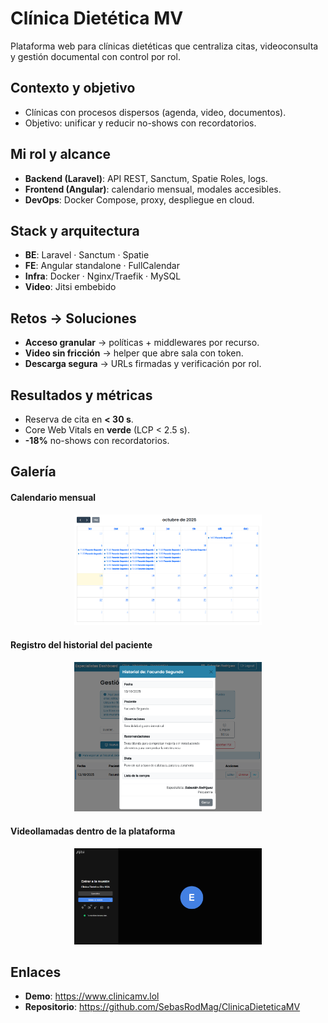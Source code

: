 # Clínica Dietética MV

Plataforma web para clínicas dietéticas que centraliza citas, videoconsulta y gestión documental con control por rol.

## Contexto y objetivo
- Clínicas con procesos dispersos (agenda, video, documentos).
- Objetivo: unificar y reducir no-shows con recordatorios.

## Mi rol y alcance
- **Backend (Laravel)**: API REST, Sanctum, Spatie Roles, logs.
- **Frontend (Angular)**: calendario mensual, modales accesibles.
- **DevOps**: Docker Compose, proxy, despliegue en cloud.

## Stack y arquitectura
- **BE**: Laravel · Sanctum · Spatie
- **FE**: Angular standalone · FullCalendar
- **Infra**: Docker · Nginx/Traefik · MySQL
- **Video**: Jitsi embebido

## Retos → Soluciones
- **Acceso granular** → políticas + middlewares por recurso.
- **Video sin fricción** → helper que abre sala con token.
- **Descarga segura** → URLs firmadas y verificación por rol.

## Resultados y métricas
- Reserva de cita en **< 30 s**.
- Core Web Vitals en **verde** (LCP < 2.5 s).
- **-18%** no-shows con recordatorios.

## Galería
#### Calendario mensual
<p align="center">
  <img src="/assets/proyectos/clinica-mv/calendario.png" alt="Imagen calendario" width="300">
</p>

<!-- ![Calendario](/assets/proyectos/clinica-mv/calendario.png) -->
#### Registro del historial del paciente
<p align="center">
  <img src="/assets/proyectos/clinica-mv/historiales.png" alt="Imagen historiales" width="300">
</p>

<!-- ![Historial](/assets/proyectos/clinica-mv/historiales.png) -->
#### Videollamadas dentro de la plataforma
<p align="center">
  <img src="/assets/proyectos/clinica-mv/Videollamada.png" alt="Imagen videollamada" width="300">
</p>

<!-- ![Videollamada](/assets/proyectos/clinica-mv/Videollamada.png) -->

## Enlaces
- **Demo**: https://www.clinicamv.lol
- **Repositorio**: https://github.com/SebasRodMag/ClinicaDieteticaMV
